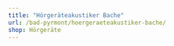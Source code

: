 ```yaml
---
title: "Hörgeräteakustiker Bache"
url: /bad-pyrmont/hoergeraeteakustiker-bache/
shop: Hörgeräte
---
```

